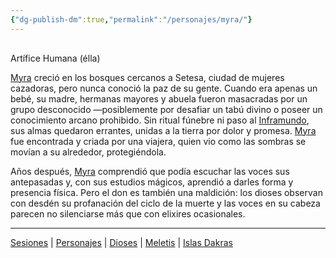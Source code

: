 ```yaml
---
{"dg-publish-dm":true,"permalink":"/personajes/myra/"}
---
```


<p><span><div data-callout-metadata="" data-callout-fold="" data-callout="info" class="callout node-insert-event"><div class="callout-title" dir="auto"><div class="callout-icon"><svg width="16" height="16"></svg></div><div class="callout-title-inner">Artífice Humana (élla)</div></div></div></span></p><p><span><a data-tooltip-position="top" aria-label="Personajes/Myra" data-href="Personajes/Myra" href="Personajes/Myra" class="internal-link" target="_blank" rel="noopener nofollow">Myra</a> creció en los bosques cercanos a Setesa, ciudad de mujeres cazadoras, pero nunca conoció la paz de su gente. Cuando era apenas un bebé, su madre, hermanas mayores y abuela fueron masacradas por un grupo desconocido —posiblemente por desafiar un tabú divino o poseer un conocimiento arcano prohibido. Sin ritual fúnebre ni paso al <a data-tooltip-position="top" aria-label="Lugares/Inframundo" data-href="Lugares/Inframundo" href="Lugares/Inframundo" class="internal-link" target="_blank" rel="noopener nofollow">Inframundo</a>, sus almas quedaron errantes, unidas a la tierra por dolor y promesa. <a data-tooltip-position="top" aria-label="Personajes/Myra" data-href="Personajes/Myra" href="Personajes/Myra" class="internal-link" target="_blank" rel="noopener nofollow">Myra</a> fue encontrada y criada por una viajera, quien vio como las sombras se movían a su alrededor, protegiéndola.</span></p><p><span>Años después, <a data-tooltip-position="top" aria-label="Personajes/Myra" data-href="Personajes/Myra" href="Personajes/Myra" class="internal-link" target="_blank" rel="noopener nofollow">Myra</a> comprendió que podía escuchar las voces sus antepasadas y, con sus estudios mágicos, aprendió a darles forma y presencia física. Pero el don es también una maldición: los dioses observan con desdén su profanación del ciclo de la muerte y las voces en su cabeza parecen no silenciarse más que con elixires ocasionales.</span></p><p><span><hr></span></p><span><span><a data-tooltip-position="top" aria-label="Almanaque/Sesiones" data-href="Almanaque/Sesiones" href="Almanaque/Sesiones" class="internal-link" target="_blank" rel="noopener nofollow">Sesiones</a> | <a data-tooltip-position="top" aria-label="Almanaque/Personajes" data-href="Almanaque/Personajes" href="Almanaque/Personajes" class="internal-link" target="_blank" rel="noopener nofollow">Personajes</a> | <a data-tooltip-position="top" aria-label="Almanaque/Dioses" data-href="Almanaque/Dioses" href="Almanaque/Dioses" class="internal-link" target="_blank" rel="noopener nofollow">Dioses</a> | <a data-tooltip-position="top" aria-label="Lugares/Meletis" data-href="Lugares/Meletis" href="Lugares/Meletis" class="internal-link" target="_blank" rel="noopener nofollow">Meletis</a> | <a data-tooltip-position="top" aria-label="Lugares/Islas Dakras" data-href="Lugares/Islas Dakras" href="Lugares/Islas Dakras" class="internal-link" target="_blank" rel="noopener nofollow">Islas Dakras</a> </span></span>